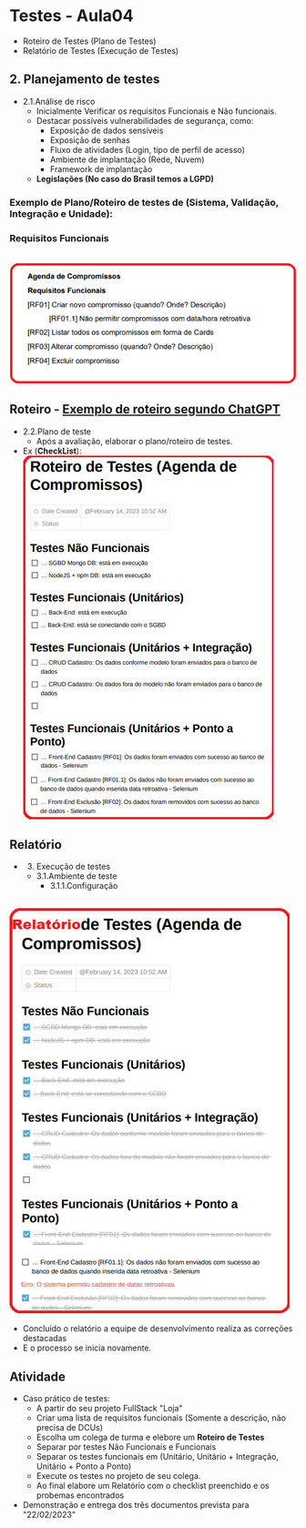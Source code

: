 # Testes - Aula04
- Roteiro de Testes (Plano de Testes)
- Relatório de Testes (Execução de Testes)

## 2. Planejamento de testes
- 2.1.Análise de risco
	- Inicialmente Verificar os requisitos Funcionais e Não funcionais.
	- Destacar possíveis vulnerabilidades de segurança, como:
		- Exposição de dados sensíveis
		- Exposição de senhas
		- Fluxo de atividades (Login, tipo de perfil de acesso)
		- Ambiente de implantação (Rede, Nuvem)
		- Framework de implantação
	- **Legislações (No caso do Brasil temos a LGPD)**
### Exemplo de Plano/Roteiro de testes de (Sistema, Validação, Integração e Unidade):
### Requisitos Funcionais
<br>![Requisitos Funcionais](assets/requisit.png)

## Roteiro - [Exemplo de roteiro segundo ChatGPT](./roteiro_segundo_chatgpt.md)
- 2.2.Plano de teste
	- Após a avaliação, elaborar o plano/roteiro de testes.
- Ex (**CheckList**):
<br>![Roteiro de Testes](assets/roteir.png)	

## Relatório
- 3. Execução de testes
	- 3.1.Ambiente de teste
		- 3.1.1.Configuração
	
<br>![Relatório de Testes](assets/relat.png)
- Concluído o relatório a equipe de desenvolvimento realiza as correções destacadas
- E o processo se inicia novamente.

## Atividade
- Caso prático de testes:
	- A partir do seu projeto FullStack "Loja"
	- Criar uma lista de requisitos funcionais (Somente a descrição, não precisa de DCUs)
	- Escolha um colega de turma e elebore um <b>Roteiro de Testes</b>
	- Separar por testes Não Funcionais e Funcionais
	- Separar os testes funcionais em (Unitário, Unitário + Integração, Unitário + Ponto a Ponto)
	- Execute os testes no projeto de seu colega.
	- Ao final elabore um Relatório com o checklist preenchido e os probemas encontrados
- Demonstração e entrega dos três documentos prevista para "22/02/2023"